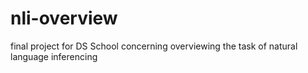 # nli-overview
final project for DS School concerning overviewing the task of natural language inferencing
